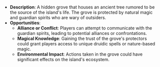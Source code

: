 - **Description**: A hidden grove that houses an ancient tree rumored to be the source of the island's life. The grove is protected by natural magic and guardian spirits who are wary of outsiders.
- **Opportunities**:
    - **Alliance or Conflict**: Players can attempt to communicate with the guardian spirits, leading to potential alliances or confrontations.
    - **Magical Knowledge**: Gaining the trust of the grove's protectors could grant players access to unique druidic spells or nature-based magic.
    - **Environmental Impact**: Actions taken in the grove could have significant effects on the island's ecosystem.